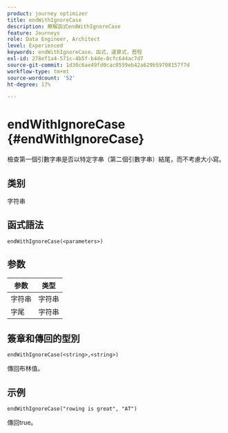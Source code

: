 ```yaml
---
product: journey optimizer
title: endWithIgnoreCase
description: 瞭解函式endWithIgnoreCase
feature: Journeys
role: Data Engineer, Architect
level: Experienced
keywords: endWithIgnoreCase，函式，運算式，歷程
exl-id: 278ef1a4-571c-4b5f-b4de-0cfc644ac7d7
source-git-commit: 1d30c6ae49fd0cac0559eb42a629b59708157f7d
workflow-type: tm+mt
source-wordcount: '52'
ht-degree: 17%

---
```


# endWithIgnoreCase {#endWithIgnoreCase}

檢查第一個引數字串是否以特定字串（第二個引數字串）結尾，而不考慮大小寫。

## 类别

字符串

## 函式語法

`endWithIgnoreCase(<parameters>)`

## 参数

| 参数 | 类型 |
|-----------|------------------|
| 字符串 | 字符串 |
| 字尾 | 字符串 |

## 簽章和傳回的型別

`endWithIgnoreCase(<string>,<string>)`

傳回布林值。

## 示例

`endWithIgnoreCase("rowing is great", "AT")`

傳回true。
